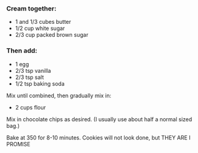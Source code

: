 ### Cream together:
+ 1 and 1/3 cubes butter
+ 1/2 cup white sugar
+ 2/3 cup packed brown sugar

### Then add:
+ 1 egg
+ 2/3 tsp vanilla
+ 2/3 tsp salt
+ 1/2 tsp baking soda

Mix until combined, then gradually mix in:
+ 2 cups flour

Mix in chocolate chips as desired. (I usually use about half a normal sized bag.)

Bake at 350 for 8-10 minutes. Cookies will not look done, but THEY ARE I PROMISE
